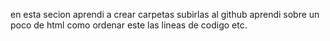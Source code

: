 en esta secion aprendi a crear carpetas subirlas al github aprendi sobre un poco de html como ordenar este
las lineas de codigo etc.